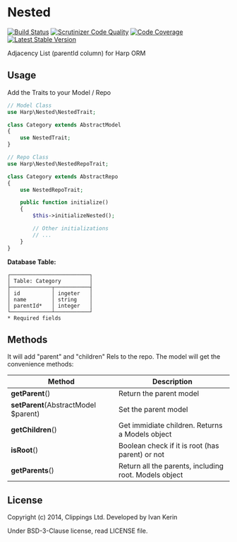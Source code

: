 Nested
======

[![Build Status](https://travis-ci.org/harp-orm/nested.svg?branch=master)](https://travis-ci.org/harp-orm/nested)
[![Scrutinizer Code Quality](https://scrutinizer-ci.com/g/harp-orm/nested/badges/quality-score.png)](https://scrutinizer-ci.com/g/harp-orm/nested/)
[![Code Coverage](https://scrutinizer-ci.com/g/harp-orm/nested/badges/coverage.png)](https://scrutinizer-ci.com/g/harp-orm/nested/)
[![Latest Stable Version](https://poser.pugx.org/harp-orm/nested/v/stable.png)](https://packagist.org/packages/harp-orm/nested)

Adjacency List (parentId column) for Harp ORM

Usage
-----

Add the Traits to your Model / Repo

```php
// Model Class
use Harp\Nested\NestedTrait;

class Category extends AbstractModel
{
    use NestedTrait;
}

// Repo Class
use Harp\Nested\NestedRepoTrait;

class Category extends AbstractRepo
{
    use NestedRepoTrait;

    public function initialize()
    {
        $this->initializeNested();

        // Other initializations
        // ...
    }
}

```

__Database Table:__

```
┌─────────────────────────┐
│ Table: Category         │
├─────────────┬───────────┤
│ id          │ ingeter   │
│ name        │ string    │
│ parentId*   │ integer   │
└─────────────┴───────────┘
* Required fields
```

Methods
-------

It will add "parent" and "children" Rels to the repo. The model will get the convenience methods:

Method                                    | Description
------------------------------------------|--------------------------------------------------
__getParent__()                           | Return the parent model
__setParent__(AbstractModel $parent)      | Set the parent model
__getChildren__()                         | Get immidiate children. Returns a Models object
__isRoot__()                              | Boolean check if it is root (has parent) or not
__getParents__()                          | Return all the parents, including root. Models object


License
-------

Copyright (c) 2014, Clippings Ltd. Developed by Ivan Kerin

Under BSD-3-Clause license, read LICENSE file.
